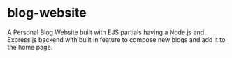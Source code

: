 # blog-website

A Personal Blog Website built with EJS partials having a Node.js and Express.js backend with built in feature to compose new blogs and add it to the home page.

